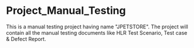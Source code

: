 # Project_Manual_Testing
This is a manual testing project having name "JPETSTORE".
The project will contain all the manual testing documents like HLR Test Scenario, Test case & Defect Report.
